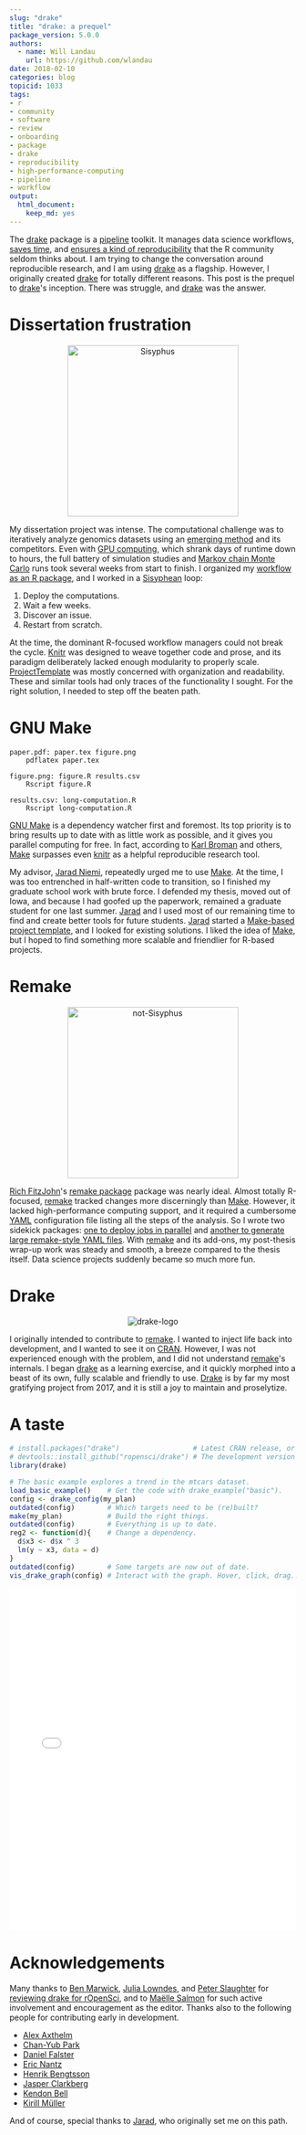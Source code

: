 ```yaml
---
slug: "drake"
title: "drake: a prequel"
package_version: 5.0.0
authors:
  - name: Will Landau
    url: https://github.com/wlandau
date: 2018-02-10
categories: blog
topicid: 1033
tags:
- r
- community
- software
- review
- onboarding
- package
- drake
- reproducibility
- high-performance-computing
- pipeline
- workflow
output:
  html_document:
    keep_md: yes
---
```


The [drake](https://github.com/ropensci/drake) package is a [pipeline](https://github.com/pditommaso/awesome-pipeline) toolkit. It manages data science workflows, [saves time](https://ropensci.github.io/drake/#what-gets-done-stays-done-), and [ensures a kind of reproducibility](https://ropensci.github.io/drake/#reproducibility-with-confidence) that the R community seldom thinks about. I am trying to change the conversation around reproducible research, and I am using [drake](https://github.com/ropensci/drake) as a flagship. However, I originally created [drake](https://github.com/ropensci/drake) for totally different reasons. This post is the prequel to [drake](https://github.com/ropensci/drake)'s inception. There was struggle, and [drake](https://github.com/ropensci/drake) was the answer.

# Dissertation frustration

<center><img src="/img/blog-images/2018-02-10-drake/uphill.png" style = "width: 300px" alt="Sisyphus"></center>

My dissertation project was intense. The computational challenge was to iteratively analyze genomics datasets using an [emerging method](https://github.com/wlandau/fbseq) and its competitors. Even with [GPU computing](http://blog.revolutionanalytics.com/2015/06/computing-with-gpus-in-r.html), which shrank days of runtime down to hours, the full battery of simulation studies and [Markov chain Monte Carlo](https://en.wikipedia.org/wiki/Markov_chain_Monte_Carlo) runs took several weeks from start to finish. I organized my [workflow as an R package](https://github.com/wlandau/fbseqStudies), and I worked in a [Sisyphean](https://en.wikipedia.org/wiki/Sisyphus) loop:

1. Deploy the computations.
2. Wait a few weeks.
3. Discover an issue.
4. Restart from scratch.

At the time, the dominant R-focused workflow managers could not break the cycle. [Knitr](https://github.com/yihui/knitr) was designed to weave together code and prose, and its paradigm deliberately lacked enough modularity to properly scale. [ProjectTemplate](https://github.com/johnmyleswhite/ProjectTemplate) was mostly concerned with organization and readability. These and similar tools had only traces of the functionality I sought. For the right solution, I needed to step off the beaten path.

# GNU Make

```
paper.pdf: paper.tex figure.png 
    pdflatex paper.tex
    
figure.png: figure.R results.csv
    Rscript figure.R
    
results.csv: long-computation.R
    Rscript long-computation.R
```

[GNU Make](https://www.gnu.org/software/make/) is a dependency watcher first and foremost. Its top priority is to bring results up to date with as little work as possible, and it gives you parallel computing for free. In fact, according to [Karl Broman](http://kbroman.org/minimal_make/) and others, [Make](https://www.gnu.org/software/make/) surpasses even [knitr](https://github.com/yihui/knitr) as a helpful reproducible research tool.

My advisor, [Jarad Niemi](https://github.com/jarad/), repeatedly urged me to use [Make](https://www.gnu.org/software/make/). At the time, I was too entrenched in half-written code to transition, so I finished my graduate school work with brute force. I defended my thesis, moved out of Iowa, and because I had goofed up the paperwork, remained a graduate student for one last summer. [Jarad](https://github.com/jarad/) and I used most of our remaining time to find and create better tools for future students. [Jarad](https://github.com/jarad/) started a [Make-based project template](https://github.com/jarad/project_template), and I looked for existing solutions. I liked the idea of [Make](https://www.gnu.org/software/make/), but I hoped to find something more scalable and friendlier for R-based projects.

# Remake

<center><img src="/img/blog-images/2018-02-10-drake/flat.png" style = "width: 300px;" alt="not-Sisyphus"></center>

[Rich FitzJohn](https://github.com/richfitz)'s [remake package](https://github.com/richfitz/remake) package was nearly ideal. Almost totally R-focused, [remake](https://github.com/richfitz/remake) tracked changes more discerningly than [Make](https://www.gnu.org/software/make/). However, it lacked high-performance computing support, and it required a cumbersome [YAML](http://yaml.org/) configuration file listing all the steps of the analysis. So I wrote two sidekick packages: [one to deploy jobs in parallel](https://github.com/wlandau/parallelRemake) and [another to generate large remake-style YAML files](https://github.com/wlandau/remakeGenerator). With [remake](https://github.com/richfitz/remake) and its add-ons, my post-thesis wrap-up work was steady and smooth, a breeze compared to the thesis itself. Data science projects suddenly became so much more fun.

# Drake

<center>
<img src="/img/blog-images/2018-02-10-drake/logo.svg" alt="drake-logo">
</center>

I originally intended to contribute to [remake](https://github.com/richfitz/remake). I wanted to inject life back into development, and I wanted to see it on [CRAN](https://cran.r-project.org/). However, I was not experienced enough with the problem, and I did not understand [remake](https://github.com/richfitz/remake)'s internals. I began [drake](https://github.com/ropensci/drake) as a learning exercise, and it quickly morphed into a beast of its own, fully scalable and friendly to use. [Drake](https://github.com/ropensci/drake) is by far my most gratifying project from 2017, and it is still a joy to maintain and proselytize.

# A taste

```r
# install.packages("drake")                  # Latest CRAN release, or
# devtools::install_github("ropensci/drake") # The development version
library(drake)

# The basic example explores a trend in the mtcars dataset.
load_basic_example()    # Get the code with drake_example("basic").
config <- drake_config(my_plan)
outdated(config)        # Which targets need to be (re)built?
make(my_plan)           # Build the right things.
outdated(config)        # Everything is up to date.
reg2 <- function(d){    # Change a dependency.
  d$x3 <- d$x ^ 3
  lm(y ~ x3, data = d)
}
outdated(config)        # Some targets are now out of date.
vis_drake_graph(config) # Interact with the graph. Hover, click, drag...
```

<center>
<iframe
src = "/img/blog-images/2018-02-10-drake/reg2.html"
width = "100%" height = "600px" allowtransparency="true"
style="border: none; box-shadow: none" alt = "workflow-graph">
</iframe>
</center>

# Acknowledgements

Many thanks to [Ben Marwick](https://github.com/benmarwick), [Julia Lowndes](https://github.com/jules32), and [Peter Slaughter](https://github.com/gothub) for [reviewing drake for rOpenSci](https://github.com/ropensci/onboarding/issues/156), and to [Maëlle Salmon](https://github.com/maelle) for such active involvement and encouragement as the editor. Thanks also to the following people for contributing early in development.

- [Alex Axthelm](https://github.com/AlexAxthelm)
- [Chan-Yub Park](https://github.com/mrchypark)
- [Daniel Falster](https://github.com/dfalster)
- [Eric Nantz](https://github.com/thercast)
- [Henrik Bengtsson](https://github.com/HenrikBengtsson)
- [Jasper Clarkberg](https://github.com/dapperjapper)
- [Kendon Bell](https://github.com/kendonB)
- [Kirill M&uuml;ller](https://github.com/krlmlr)

And of course, special thanks to [Jarad](https://github.com/jarad/), who originally set me on this path.
